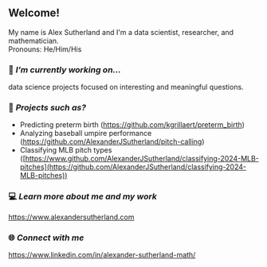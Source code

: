 ## Welcome!  

My name is Alex Sutherland and I'm a data scientist, researcher, and mathematician.  
Pronouns: He/Him/His

### 🔭 *I’m currently working on...*

data science projects focused on interesting and meaningful questions.

### 📙 *Projects such as?*

+ Predicting preterm birth (https://github.com/kgrillaert/preterm_birth)
+ Analyzing baseball umpire performance (https://github.com/AlexanderJSutherland/pitch-calling)
+ Classifying MLB pitch types ([https://www.github.com/AlexanderJSutherland/classifying-2024-MLB-pitches](https://github.com/AlexanderJSutherland/classifying-2024-MLB-pitches))

### 💻 *Learn more about me and my work*

https://www.alexandersutherland.com

### 🌐 *Connect with me*

https://www.linkedin.com/in/alexander-sutherland-math/
